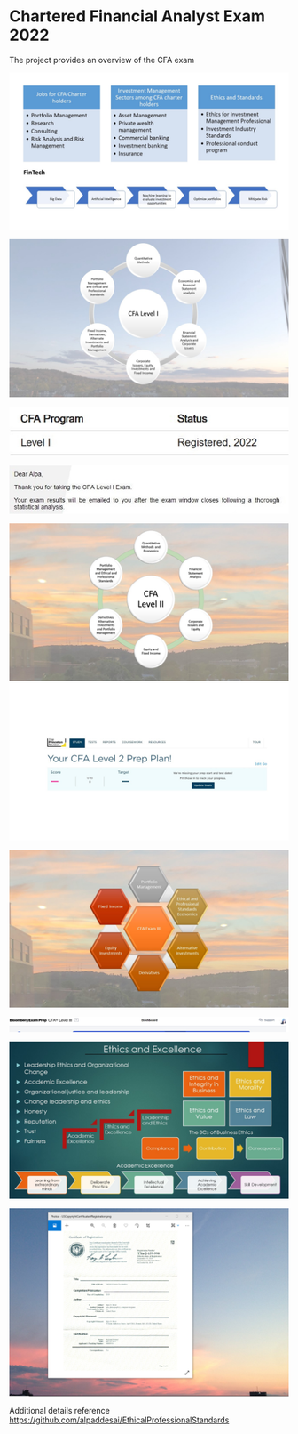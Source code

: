 # Chartered Financial Analyst Exam 2022

The project provides an overview of the CFA exam 

![image](CFA.jpg)

![image](CFAExam.jpg)

![image](CFARegistered.jpg)

![image](CFAExamAcknowledgement.jpg)

![image](CFALevel_II_Exam.jpg)
![image](CFALevel_II.jpg)

![image](SlidesCFAExamIII.jpg)


![image](Dashboard.jpg)


![image](Ethics.jpg)

![image](USCopyrightCertificate.png)

Additional details reference https://github.com/alpaddesai/EthicalProfessionalStandards

